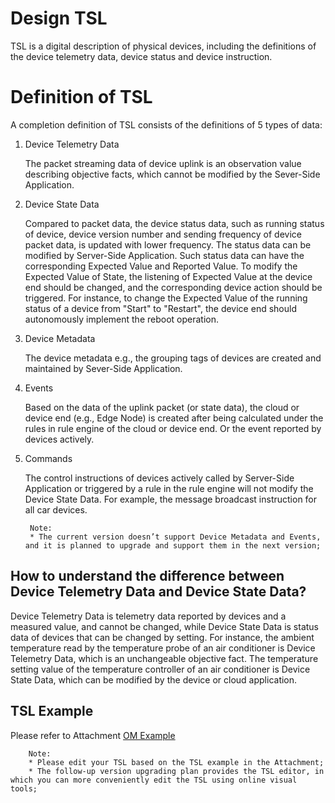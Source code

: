 # Design TSL

TSL is a digital description of physical devices, including the definitions of the device telemetry data, device status and device instruction.

# Definition of TSL

A completion definition of TSL consists of the definitions of 5 types of data:

1. Device Telemetry Data

	The packet streaming data of device uplink is an observation value describing objective facts, which cannot be modified by the Sever-Side Application.

2. Device State Data

	Compared to packet data, the device status data, such as running status of device, device version number and sending frequency of device packet data, is updated with lower frequency. The status data can be modified by Server-Side Application. Such status data can have the corresponding Expected Value and Reported Value.
	To modify the Expected Value of State, the listening of Expected Value at the device end should be changed, and the corresponding device action should be triggered. For instance, to change the Expected Value of the running status of a device from "Start" to "Restart", the device end should autonomously implement the reboot operation.

3. Device Metadata

	The device metadata e.g., the grouping tags of devices are created and maintained by Sever-Side Application.

4. Events

	Based on the data of the uplink packet (or state data), the cloud or device end (e.g., Edge Node) is created after being calculated under the rules in rule engine of the cloud or device end. Or the event reported by devices actively.

5. Commands

	The control instructions of devices actively called by Server-Side Application or triggered by a rule in the rule engine will not modify the Device State Data. For example, the message broadcast instruction for all car devices.

		Note:
		* The current version doesn’t support Device Metadata and Events, and it is planned to upgrade and support them in the next version;

## How to understand the difference between Device Telemetry Data and Device State Data?
Device Telemetry Data is telemetry data reported by devices and a measured value, and cannot be changed, while Device State Data is status data of devices that can be changed by setting.
For instance, the ambient temperature read by the temperature probe of an air conditioner is Device Telemetry Data, which is an unchangeable objective fact.
The temperature setting value of the temperature controller of an air conditioner is Device State Data, which can be modified by the device or cloud application.

## TSL Example
Please refer to Attachment [OM Example](../../../../image/IoT/IoT-Hub/TempHumiditySensor-OM.json)

		Note:
		* Please edit your TSL based on the TSL example in the Attachment;
		* The follow-up version upgrading plan provides the TSL editor, in which you can more conveniently edit the TSL using online visual tools;


